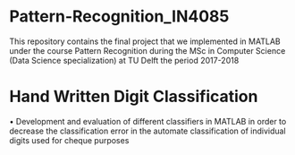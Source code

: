 # Pattern-Recognition_IN4085
This repository contains the final project that we implemented in MATLAB under the course Pattern Recognition during the MSc in Computer Science (Data Science specialization) at TU Delft the period 2017-2018

# Hand Written Digit Classification

• Development and evaluation of different classifiers in MATLAB in order to decrease the classification error in the automate classification of individual digits used for cheque purposes
